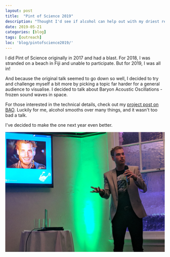 ```yaml
---
layout: post
title:  "Pint of Science 2019"
description: "Thought I'd see if alcohol can help out with my driest research topic!"
date: 2019-05-21
categories: [blog]
tags: [outreach]
loc: 'blog/pintofscience2019/'
---
```


I did Pint of Science originally in 2017 and had a blast. For 2018, I was 
stranded on a beach in Fiji and unable to participate. But for 2019, I 
was all in!

And because the original talk seemed to go down so well, I decided to
try and challenge myself a bit more by picking a topic far harder
for a general audience to visualise. I decided to talk about
Baryon Acoustic Oscillations - frozen sound waves in space. 

For those interested in the technical details, check out
my [project post on BAO](https://cosmiccoding.com.au/project/2015/10/20/bao.html). Luckily for me,
alcohol smooths over many things, and it wasn't too bad a talk.

I've decided to make the one next year even better.

![](landscape.jpg)
